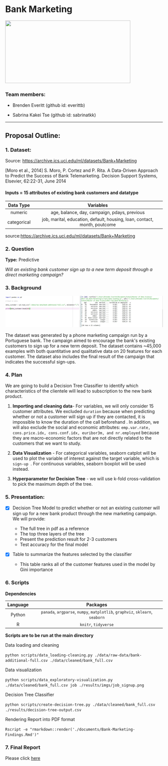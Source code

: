 # Bank Marketing

<img src="https://www.freeiconspng.com/uploads/estrat-gia-foco-e-assertividade-para-o-marketing--15.png" class="center" width="400" height="200">

### Team members:

* Brenden Everitt (github id: everittb)

* Sabrina Kakei Tse (github id: sabrinatkk)

--------------------------------------------------
## Proposal Outline:

### 1. Dataset:

Source: https://archive.ics.uci.edu/ml/datasets/Bank+Marketing

[Moro et al., 2014] S. Moro, P. Cortez and P. Rita. A Data-Driven Approach to Predict the Success of Bank Telemarketing. Decision Support Systems, Elsevier, 62:22-31, June 2014

#### Inputs = 15 attributes of existing bank customers and datatype  
| Data Type   | Variables   |
|:-----------:|:-----------:|
| numeric     | age, balance, day, campaign, pdays, previous |
| categorical | job, marital, education, default, housing, loan, contact, month, poutcome|

source:https://archive.ics.uci.edu/ml/datasets/Bank+Marketing

### 2. Question
**Type:** Predictive

_Will an existing bank customer sign up to a new term deposit through a direct marketing campaign?_

### 3. Background

![](./results/imgs/data_loaded.jpg)  

The dataset was generated by a phone marketing campaign run by a Portuguese bank. The campaign aimed to encourage the bank's existing customers to sign up for a new term deposit. The dataset contains ~45,000 examples with both quantitative and qualitative data on 20 features for each customer. The dataset also includes the final result of the campaign that indicates the successful sign-ups.  


### 4. Plan

We are going to build a Decision Tree Classifier to identify which characteristics of the clientele will lead to subscription to the new bank product.

1. **Importing and cleaning data**- For variables, we will only consider 15 customer attributes. We excluded `duration` because when predicting whether or not a customer will sign up if they are contacted, it is impossible to know the duration of the call beforehand . In addition, we will also exclude the social and economic attributes: `emp.var.rate, cons.price.idx, cons.conf.idx, euribor3m, and nr.employed` because they are macro-economic factors that are not directly related to the customers that we want to study.

2. **Data Visualization** - For categorical variables, seaborn catplot will be used to plot the variable of interest against the target variable, which is `sign-up `. For continuous variables, seaborn boxplot will be used instead.

3. **Hyperparameter for Decision Tree** - we will use k-fold cross-validation to pick the maximum depth of the tree.

### 5. Presentation:

- [x] Decision Tree Model to predict whether or not an existing customer will sign up for a new bank product through the new marketing campaign. We will provide:

  - The full tree in pdf as a reference
  - The top three layers of the tree
  - Present the prediction result for 2-3 customers
  - Test accuracy for the final model  

- [x] Table to summarize the features selected by the classifier

  - This table ranks all of the customer features used in the model by Gini importance

### 6. Scripts

**Dependencies**

| Language   | Packages  |
|:-----------:|:-----------:|
| Python     | `panada`, `argparse`, `numpy`, `matplotlib`, `graphviz`, `sklearn`, `seaborn` |
| R          | `knitr`, `tidyverse` |

**Scripts are to be run at the main directory**

Data loading and cleaning

```python scripts/data_loading-cleaning.py ./data/raw-data/bank-additional-full.csv ./data/cleaned/bank_full.csv ```

Data visualization

```python scripts/data_exploratory-visualization.py ./data/cleaned/bank_full.csv job ./results/imgs/job_signup.png```

Decision Tree Classifier

```python scripts/create-decision-tree.py ./data/cleaned/bank_full.csv ./results/decision-tree-output.csv```

Rendering Report into PDF format

```Rscript -e "rmarkdown::render('./documents/Bank-Marketing-Findings.Rmd')"```

### 7. Final Report

Please click [here](https://github.com/UBC-MDS/DSCI-522_Bank-Marketing/blob/master/documents/Bank-Marketing-Findings.pdf)
